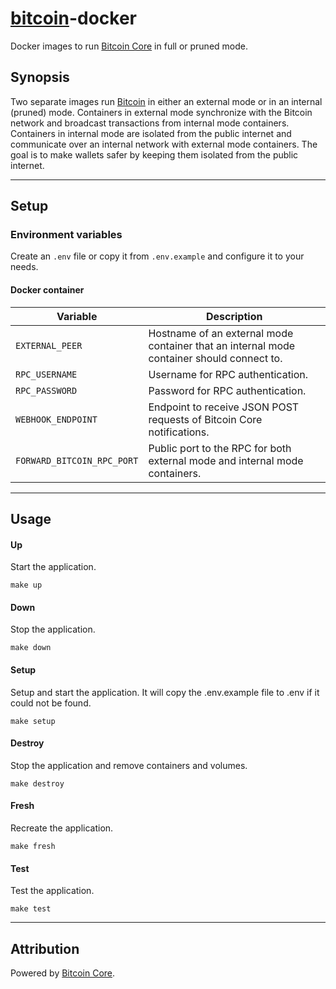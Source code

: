 # [bitcoin]-docker

Docker images to run [Bitcoin Core][bitcoin] in full or pruned mode.

## Synopsis

Two separate images run [Bitcoin] in either an external mode or in an internal (pruned) mode.
Containers in external mode synchronize with the Bitcoin network and broadcast transactions from internal mode containers.
Containers in internal mode are isolated from the public internet and communicate over an internal network with external mode containers.
The goal is to make wallets safer by keeping them isolated from the public internet.

<hr>

## Setup 

### Environment variables

Create an `.env` file or copy it from `.env.example` and configure it to your needs.

#### Docker container

| Variable                   | Description                                                                               |
|----------------------------|-------------------------------------------------------------------------------------------|
| `EXTERNAL_PEER`            | Hostname of an external mode container that an internal mode container should connect to. |
| `RPC_USERNAME`             | Username for RPC authentication.                                                          |
| `RPC_PASSWORD`             | Password for RPC authentication.                                                          |
| `WEBHOOK_ENDPOINT`         | Endpoint to receive JSON POST requests of Bitcoin Core notifications.                     |
| `FORWARD_BITCOIN_RPC_PORT` | Public port to the RPC for both external mode and internal mode containers.               |

<hr>

## Usage

#### Up

Start the application.

```shell
make up
```

#### Down

Stop the application.

```shell
make down
```

#### Setup

Setup and start the application. It will copy the .env.example file to .env if it could not be found.

```shell
make setup
```

#### Destroy

Stop the application and remove containers and volumes.

```shell
make destroy
```

#### Fresh

Recreate the application.

```shell
make fresh
```

#### Test

Test the application.

```shell
make test
```

<hr>

## Attribution

Powered by [Bitcoin Core][bitcoin].

[bitcoin]: https://github.com/bitcoin/bitcoin
[S3-NFS-Docker]: https://github.com/nedix/s3-nfs-docker
